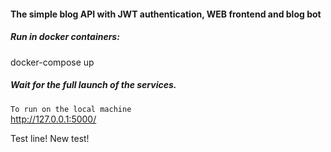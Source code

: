 #### The simple blog API with JWT authentication, WEB frontend and blog bot

##### Run in docker containers:

docker-compose up

##### Wait for the full launch of the services.

`To run on the local machine`<br>
http://127.0.0.1:5000/

Test line!
New test!

